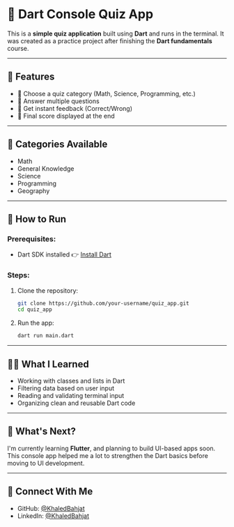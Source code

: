 # 🎯 Dart Console Quiz App

This is a **simple quiz application** built using **Dart** and runs in the terminal.
It was created as a practice project after finishing the **Dart fundamentals** course.

---

## 📌 Features

* 🔹 Choose a quiz category (Math, Science, Programming, etc.)
* 🔹 Answer multiple questions
* 🔹 Get instant feedback (Correct/Wrong)
* 🔹 Final score displayed at the end

---

## 🧠 Categories Available

* Math
* General Knowledge
* Science
* Programming
* Geography

---

## 🚀 How to Run

### Prerequisites:

* Dart SDK installed
  👉 [Install Dart](https://dart.dev/get-dart)

### Steps:

1. Clone the repository:

   ```bash
   git clone https://github.com/your-username/quiz_app.git
   cd quiz_app
   ```

2. Run the app:

   ```bash
   dart run main.dart
   ```

---

## 🧑‍💻 What I Learned

* Working with classes and lists in Dart
* Filtering data based on user input
* Reading and validating terminal input
* Organizing clean and reusable Dart code

---

## 🔮 What's Next?

I'm currently learning **Flutter**, and planning to build UI-based apps soon.
This console app helped me a lot to strengthen the Dart basics before moving to UI development.

---

## 📢 Connect With Me

* GitHub: [@KhaledBahjat](https://github.com/KhaledBahjat)
* LinkedIn: [@KhaledBahjat](https://www.linkedin.com/in/khaled-bahjat-7657a3357) 
